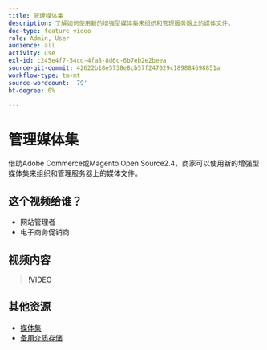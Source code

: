 ```yaml
---
title: 管理媒体集
description: 了解如何使用新的增强型媒体集来组织和管理服务器上的媒体文件。
doc-type: feature video
role: Admin, User
audience: all
activity: use
exl-id: c245e4f7-54cd-4fa8-8d6c-6b7eb2e2beea
source-git-commit: 42622b18e5738e8cb57f247029c189884698851a
workflow-type: tm+mt
source-wordcount: '79'
ht-degree: 0%

---
```


# 管理媒体集

借助Adobe Commerce或Magento Open Source2.4，商家可以使用新的增强型媒体集来组织和管理服务器上的媒体文件。

## 这个视频给谁？

- 网站管理者
- 电子商务促销商

## 视频内容

>[!VIDEO](https://video.tv.adobe.com/v/343785?quality=12&learn=on)

## 其他资源

- [媒体集](https://docs.magento.com/user-guide/cms/media-gallery.html)
- [备用介质存储](https://docs.magento.com/user-guide/system/media-storage.html)
